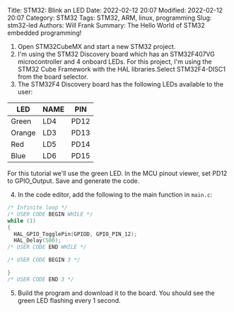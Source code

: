 Title: STM32: Blink an LED
Date: 2022-02-12 20:07
Modified: 2022-02-12 20:07
Category: STM32
Tags: STM32, ARM, linux, programming
Slug: stm32-led
Authors: Will Frank
Summary: The Hello World of STM32 embedded programming!

1. Open STM32CubeMX and start a new STM32 project.
2. I'm using the STM32 Discovery board which has an STM32F407VG microcontroller
and 4 onboard LEDs. For this project, I'm using the STM32 Cube Framework with
the HAL libraries.Select STM32F4-DISC1 from the board selector.
3. The STM32F4 Discovery board has the following LEDs available to the user:

| LED     | NAME  | PIN  |
| ------  | ----  | ---- |
| Green   | LD4   | PD12 |
| Orange  | LD3   | PD13 |
| Red     | LD5   | PD14 |
| Blue    | LD6   | PD15 |

For this tutorial we'll use the green LED. In the MCU pinout viewer, set PD12
to GPIO_Output. Save and generate the code.

4. In the code editor, add the following to the main function in ```main.c```:
```C
/* Infinite loop */
/* USER CODE BEGIN WHILE */
while (1)
{
  HAL_GPIO_TogglePin(GPIOD, GPIO_PIN_12);
  HAL_Delay(500);
/* USER CODE END WHILE */

/* USER CODE BEGIN 3 */

}
/* USER CODE END 3 */
```

5. Build the program and download it to the board. You should see the green LED
flashing every 1 second.